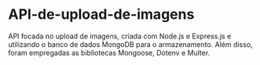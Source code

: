 # API-de-upload-de-imagens
API focada no upload de imagens, criada com Node.js e Express.js e utilizando o banco de dados MongoDB para o armazenamento. Além disso, foram empregadas as bibliotecas Mongoose, Dotenv e Multer.
